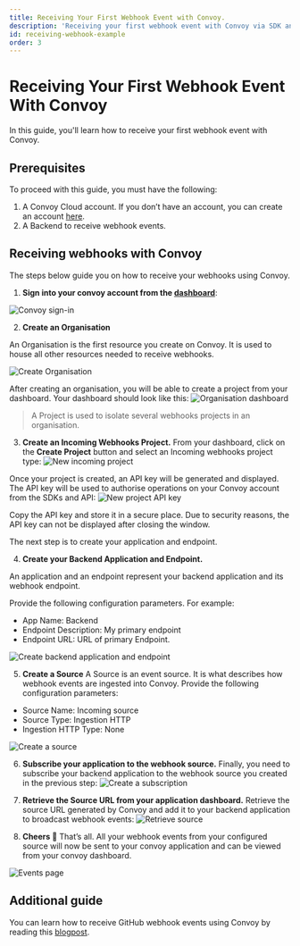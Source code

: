 ```yaml
---
title: Receiving Your First Webhook Event with Convoy.
description: 'Receiving your first webhook event with Convoy via SDK and API'
id: receiving-webhook-example
order: 3
---
```


# Receiving Your First Webhook Event With Convoy

In this guide, you'll learn how to receive your first webhook event with Convoy.
## Prerequisites
To proceed with this guide, you must have the following:
1. A Convoy Cloud account. If you don’t have an account, you can create an account [here](https://dashboard.getconvoy.io).
2. A Backend to receive webhook events.

## Receiving webhooks with Convoy
The steps below guide you on how to receive your webhooks using Convoy.

1. **Sign into your convoy account from the [dashboard](https://dashboard.getconvoy.io)**:

![Convoy sign-in](/docs-assets/dashboard-login.png)

2. **Create an Organisation**
    
An Organisation is the first resource you create on Convoy. It is used to house all other resources needed to receive webhooks.

![Create Organisation](/docs-assets/create-org-dashboard.png)

After creating an organisation, you will be able to create a project from your dashboard. Your dashboard should look like this:
![Organisation dashboard](/docs-assets/org-dashboard.png)

> A Project is used to isolate several webhooks projects in an organisation.

3. **Create an Incoming Webhooks Project.**
From your dashboard, click on the **Create Project** button and select an Incoming webhooks project type:
![New incoming project](/docs-assets/in-and-out-projects.png)

Once your project is created, an API key will be generated and displayed. The API key will be used to authorise operations on your Convoy account from the SDKs and API:
![New project API key](/docs-assets/project-api-key.png)

Copy the API key and store it in a secure place. Due to security reasons, the API key can not be displayed after closing the window.

The next step is to create your application and endpoint.

4. **Create your Backend Application and Endpoint.** 
    
An application and an endpoint represent your backend application and its webhook endpoint. 

Provide the following configuration parameters. For example:
- App Name: Backend
- Endpoint Description: My primary endpoint
- Endpoint URL: URL of primary Endpoint.

![Create backend application and endpoint](/docs-assets/create-app-and-endpoint.png)

5. **Create a Source**
A Source is an event source. It is what describes how webhook events are ingested into Convoy. Provide the following configuration parameters:
- Source Name: Incoming source
- Source Type: Ingestion HTTP
- Ingestion HTTP Type: None

![Create a source](/docs-assets/create-new-source.png)

6. **Subscribe your application to the webhook source.**
Finally, you need to subscribe  your backend application to the webhook source you created in the previous step:
![Create a subscription](/docs-assets/create-subscription.png)

7. **Retrieve the Source URL from your application dashboard.**
Retrieve the source URL generated by Convoy and add it to your backend application to broadcast webhook events:
![Retrieve source](/docs-assets/retrieve-source.png)

8. **Cheers 🎉**
That’s all. All your webhook events from your configured source will now be sent to your convoy application and can be viewed from your convoy dashboard.

![Events page](/docs-assets/events-page.png)

## Additional guide

You can learn how to receive GitHub webhook events using Convoy by reading this [blogpost](https://getconvoy.io/blog/receiving-wehbook-events-from-github-with-convoy).
